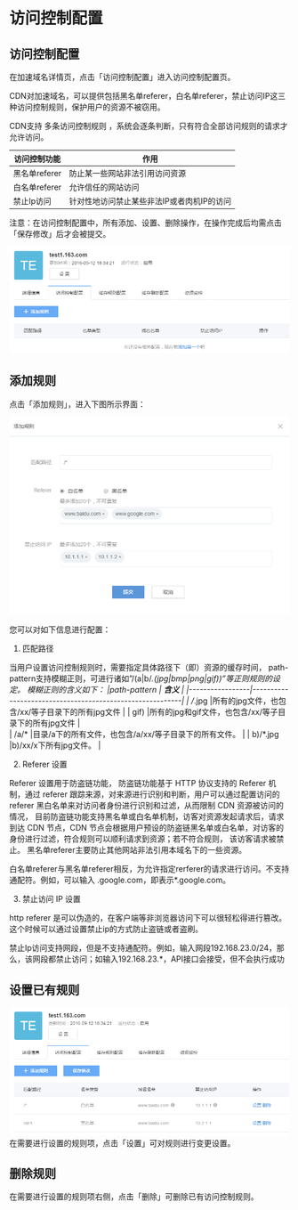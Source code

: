 # 访问控制配置
## 访问控制配置

在加速域名详情页，点击「访问控制配置」进入访问控制配置页。

CDN对加速域名，可以提供包括黑名单referer，白名单referer，禁止访问IP这三种访问控制规则，保护用户的资源不被窃用。

CDN支持 多条访问控制规则 ，系统会逐条判断，只有符合全部访问规则的请求才允许访问。


|访问控制功能	  |                         **作用**                         |
|-----------------|----------------------------------------------------------|
|黑名单referer    |防止某一些网站非法引用访问资源	                         |
|白名单referer    |允许信任的网站访问	                                     |        
|禁止Ip访问       |针对性地访问禁止某些非法IP或者肉机IP的访问	             |
  
注意：在访问控制配置中，所有添加、设置、删除操作，在操作完成后均需点击「保存修改」后才会被提交。

![](平台服务/CDN/image/CDN-访问控制配置-访问控制页.png)

## 添加规则

点击「添加规则」，进入下图所示界面：

![](/平台服务/CDN/image/CDN-访问控制配置-添加访问控制规则.png)

您可以对如下信息进行配置：
1. 匹配路径

当用户设置访问控制规则时，需要指定具体路径下（即<path-pattren>）资源的缓存时间， path-pattern支持模糊正则，可进行诸如”/(a|b/*.(jpg|bmp|png|gif))”等正则规则的设定。 模糊正则的含义如下：
|path-pattern	  |                         **含义**                         |
|-----------------|----------------------------------------------------------|
| /*.jpg          |所有的jpg文件，也包含/xx/等子目录下的所有jpg文件	         |
| gif)            |所有的jpg和gif文件，也包含/xx/等子目录下的所有jpg文件	 |        
| /a/*            |目录/a下的所有文件，也包含/a/xx/等子目录下的所有文件。	 |
| b)/*.jpg	      |b)/xx/x下所有jpg文件。	                                 |        

2. Referer 设置

Referer 设置用于防盗链功能， 防盗链功能基于 HTTP 协议支持的 Referer 机制，通过 referer 跟踪来源，对来源进行识别和判断，用户可以通过配置访问的 referer 黑白名单来对访问者身份进行识别和过滤，从而限制 CDN 资源被访问的情况， 目前防盗链功能支持黑名单或白名单机制，访客对资源发起请求后，请求到达 CDN 节点，CDN 节点会根据用户预设的防盗链黑名单或白名单，对访客的身份进行过滤，符合规则可以顺利请求到资源；若不符合规则， 该访客请求被禁止。 黑名单referer主要防止其他网站非法引用本域名下的一些资源。

白名单referer与黑名单referer相反，为允许指定rerferer的请求进行访问。<referer>不支持通配符。例如，可以输入 .google.com，即表示*.google.com。

3. 禁止访问 IP 设置

http referer 是可以伪造的，在客户端等非浏览器访问下可以很轻松得进行篡改。这个时候可以通过设置禁止ip的方式防止盗链或者盗刷。

禁止Ip访问支持网段，但是不支持通配符。例如，输入网段192.168.23.0/24，那么，该网段都禁止访问；如输入192.168.23.*，API接口会接受，但不会执行成功

## 设置已有规则

![](/平台服务/CDN/image/CDN-访问控制配置-访问控制规则列表.png)
在需要进行设置的规则项，点击「设置」可对规则进行变更设置。
## 删除规则

在需要进行设置的规则项右侧，点击「删除」可删除已有访问控制规则。


